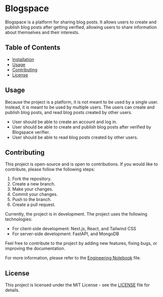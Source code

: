 # Blogspace

Blogspace is a platform for sharing blog posts. It allows users to create and publish blog posts after getting verified, allowing users to share information about themselves and their interests.

## Table of Contents

- [Installation](#installation)
- [Usage](#usage)
- [Contributing](#contributing)
- [License](#license)

## Usage

Because the project is a platform, it is not meant to be used by a single user. Instead, it is meant to be used by multiple users. The users can create and publish blog posts, and read blog posts created by other users.
- User should be able to create an account and log in.
- User should be able to create and publish blog posts after verified by Blogspace verifier.
- User should be able to read blog posts created by other users.

## Contributing

This project is open-source and is open to contributions. If you would like to contribute, please follow the following steps:
1. Fork the repository.
2. Create a new branch.
3. Make your changes.
4. Commit your changes.
5. Push to the branch.
6. Create a pull request.

Currently, the project is in development. The project uses the following technologies:
- For client-side development: Next.js, React, and Tailwind CSS
- For server-side development: FastAPI, and MongoDB

Feel free to contribute to the project by adding new features, fixing bugs, or improving the documentation.

For more information, please refer to the [Engineering Notebook](/documents/text-files/notebook.md) file.

## License

This project is licensed under the MIT License - see the [LICENSE](LICENSE) file for details.
```

